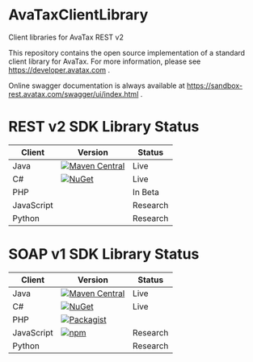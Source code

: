 # AvaTaxClientLibrary
Client libraries for AvaTax REST v2

This repository contains the open source implementation of a standard client library for AvaTax.  For more information, please see https://developer.avatax.com .

Online swagger documentation is always available at https://sandbox-rest.avatax.com/swagger/ui/index.html .

# REST v2 SDK Library Status

| Client | Version | Status |
|--------|---------|--------|
| Java | [![Maven Central](https://maven-badges.herokuapp.com/maven-central/net.avalara.avatax/avatax-rest-v2-api-java_2.11/badge.svg)](https://maven-badges.herokuapp.com/maven-central/net.avalara.avatax/avatax-rest-v2-api-java_2.11) | Live |
| C# | [![NuGet](https://img.shields.io/nuget/v/Avalara.AvaTax.svg)](https://www.nuget.org/packages/Avalara.AvaTax/) | Live |
| PHP | | In Beta |
| JavaScript | | Research |
| Python | | Research |

# SOAP v1 SDK Library Status

| Client | Version | Status |
|--------|---------|--------|
| Java | [![Maven Central](https://maven-badges.herokuapp.com/maven-central/net.avalara.avatax/avatax-rest-v2-api-java_2.11/badge.svg)](https://maven-badges.herokuapp.com/maven-central/net.avalara.avatax/avatax-rest-v2-api-java_2.11) | Live |
| C# | [![NuGet](https://img.shields.io/nuget/v/Avalara.AvaTax.svg)](https://www.nuget.org/packages/Avalara.AvaTax/) | Live |
| PHP | [![Packagist](https://img.shields.io/packagist/v/avalara/avatax.svg)](https://packagist.org/packages/avalara/avatax) |  |
| JavaScript | [![npm](https://img.shields.io/npm/v/avalara.svg)](https://www.npmjs.com/package/avalara) | Research |
| Python | | Research |
